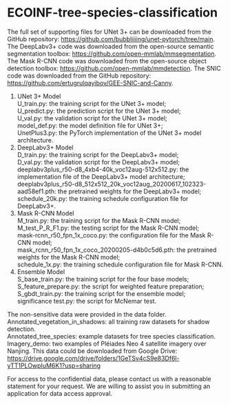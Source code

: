 # ECOINF-tree-species-classification

The full set of supporting files for UNet 3+ can be downloaded from the GitHub repository: https://github.com/bubbliiiing/unet-pytorch/tree/main.
The DeepLabv3+ code was downloaded from the open-source semantic segmentation toolbox: https://github.com/open-mmlab/mmsegmentation.
The Mask R-CNN code was downloaded from the open-source object detection toolbox: https://github.com/open-mmlab/mmdetection.
The SNIC code was downloaded from the GitHub repository: https://github.com/ertugrulqayibov/GEE-SNIC-and-Canny.

1. UNet 3+ Model<br>
U_train.py: the training script for the UNet 3+ model;<br>
U_predict.py: the prediction script for the UNet 3+ model;<br>
U_val.py: the validation script for the UNet 3+ model;<br>
model_def.py: the model definition file for UNet 3+;<br>
UnetPlus3.py: the PyTorch implementation of the UNet 3+ model architecture.<br>
3. DeepLabv3+ Model<br>
D_train.py: the training script for the DeepLabv3+ model;<br>
D_val.py: the validation script for the DeepLabv3+ model;<br>
deeplabv3plus_r50-d8_4xb4-40k_voc12aug-512x512.py: the implementation file of the DeepLabv3+ model architecture;<br>
deeplabv3plus_r50-d8_512x512_20k_voc12aug_20200617_102323-aad58ef1.pth: the pretrained weights for the DeepLabv3+ model;<br>
schedule_20k.py: the training schedule configuration file for DeepLabv3+.<br>
3. Mask R-CNN Model<br>
M_train.py: the training script for the Mask R-CNN model;<br>
M_test_P_R_F1.py: the testing script for the Mask R-CNN model;<br>
mask-rcnn_r50_fpn_1x_coco.py: the configuration file for the Mask R-CNN model;<br>
mask_rcnn_r50_fpn_1x_coco_20200205-d4b0c5d6.pth: the pretrained weights for the Mask R-CNN model;<br>
schedule_1x.py: the training schedule configuration file for Mask R-CNN.<br>
4. Ensemble Model<br>
S_base_train.py: the training script for the four base models;<br>
S_feature_prepare.py: the script for weighted feature preparation;<br>
S_gbdt_train.py: the training script for the ensemble model;<br>
significance test.py: the script for McNemar test.<br>

The non-sensitive data were provided in the data folder.<br>
Annotated_vegetation_in_shadows: all training  raw datasets for shadow detection.<br>
Annotated_tree_species: example datasets for tree species classification.<br>
Imagery_demo: two examples of Pléiades Neo 4 satellite imagery over Nanjing. This data could be downloaded from Google Drive:
https://drive.google.com/drive/folders/1GeTSv4cS9e83Df6l-yTT1PLOwpIuM6K1?usp=sharing

For access to the confidential data, please contact us with a reasonable statement for your request. We are willing to assist you in submitting an application for data access approval.
